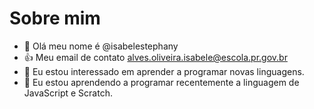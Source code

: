 # Sobre mim
- 👋 Olá meu nome é @isabelestephany
- :+1: Meu email de contato alves.oliveira.isabele@escola.pr.gov.br
- 👀 Eu estou interessado em aprender a programar novas linguagens.   
- 🌱 Eu estou aprendendo a programar recentemente a linguagem de JavaScript e Scratch.


<!---
isabelestephany/isabelestephany is a ✨ special ✨ repository because its `README.md` (this file) appears on your GitHub profile.
You can click the Preview link to take a look at your changes.
--->
